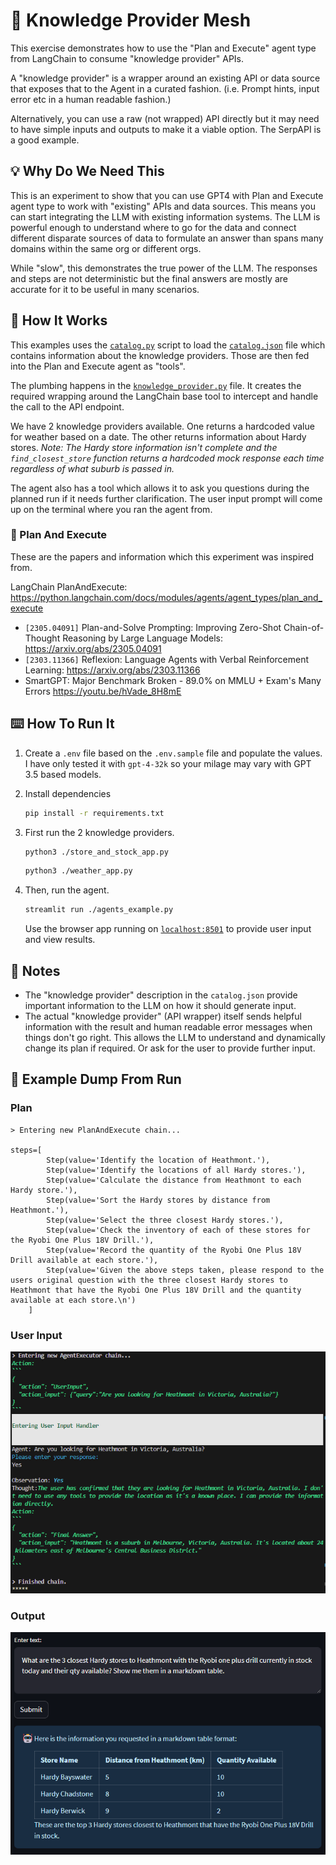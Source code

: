 # :link: Knowledge Provider Mesh

This exercise demonstrates how to use the "Plan and Execute" agent type from LangChain to consume "knowledge provider" APIs.

A "knowledge provider" is a wrapper around an existing API or data source that exposes that to the Agent in a curated fashion. (i.e. Prompt hints, input error etc in a human readable fashion.)

Alternatively, you can use a raw (not wrapped) API directly but it may need to have simple inputs and outputs to make it a viable option. The SerpAPI is a good example.

## :bulb: Why Do We Need This

This is an experiment to show that you can use GPT4 with Plan and Execute agent type to work with "existing" APIs and data sources. This means you can start integrating the LLM with existing information systems. The LLM is powerful enough to understand where to go for the data and connect different disparate sources of data to formulate an answer than spans many domains within the same org or different orgs.

While "slow", this demonstrates the true power of the LLM. The responses and steps are not deterministic but the final answers are mostly are accurate for it to be useful in many scenarios.

## :wrench: How It Works

This examples uses the [`catalog.py`](./catalog.py) script to load the [`catalog.json`](./catalog.json) file which contains information about the knowledge providers. Those are then fed into the Plan and Execute agent as "tools".

The plumbing happens in the [`knowledge_provider.py`](./knowledge_provider.py) file. It creates the required wrapping around the LangChain base tool to intercept and handle the call to the API endpoint.

We have 2 knowledge providers available. One returns a hardcoded value for weather based on a date. The other returns information about Hardy stores. *Note: The Hardy store information isn't complete and the `find_closest_store` function returns a hardcoded mock response each time regardless of what suburb is passed in.*

The agent also has a tool which allows it to ask you questions during the planned run if it needs further clarification. The user input prompt will come up on the terminal where you ran the agent from.

### :robot: Plan And Execute

These are the papers and information which this experiment was inspired from.

LangChain PlanAndExecute: <https://python.langchain.com/docs/modules/agents/agent_types/plan_and_execute>

- `[2305.04091]` Plan-and-Solve Prompting: Improving Zero-Shot Chain-of-Thought Reasoning by Large Language Models: <https://arxiv.org/abs/2305.04091>
- `[2303.11366]` Reflexion: Language Agents with Verbal Reinforcement Learning: <https://arxiv.org/abs/2303.11366>
- SmartGPT: Major Benchmark Broken - 89.0% on MMLU + Exam's Many Errors <https://youtu.be/hVade_8H8mE>

## :keyboard: How To Run It

1. Create a `.env` file based on the `.env.sample` file and populate the values. I have only tested it with `gpt-4-32k` so your milage may vary with GPT 3.5 based models.

2. Install dependencies
    
    ```bash
    pip install -r requirements.txt
    ```

3. First run the 2 knowledge providers.

    ```bash
    python3 ./store_and_stock_app.py
    ```

    ```bash
    python3 ./weather_app.py
    ```

4. Then, run the agent.

    ```bash
    streamlit run ./agents_example.py
    ```

    Use the browser app running on [`localhost:8501`](localhost:8501) to provide user input and view results.

## :open_book: Notes

- The "knowledge provider" description in the `catalog.json` provide important information to the LLM on how it should generate input.
- The actual "knowledge provider" (API wrapper) itself sends helpful information with the result and human readable error messages when things don't go right. This allows the LLM to understand and dynamically change its plan if required. Or ask for the user to provide further input.

## :microscope: Example Dump From Run

### Plan

```text
> Entering new PlanAndExecute chain...

steps=[
        Step(value='Identify the location of Heathmont.'),
        Step(value='Identify the locations of all Hardy stores.'),
        Step(value='Calculate the distance from Heathmont to each Hardy store.'),
        Step(value='Sort the Hardy stores by distance from Heathmont.'),
        Step(value='Select the three closest Hardy stores.'),
        Step(value='Check the inventory of each of these stores for the Ryobi One Plus 18V Drill.'),
        Step(value='Record the quantity of the Ryobi One Plus 18V Drill available at each store.'),
        Step(value='Given the above steps taken, please respond to the users original question with the three closest Hardy stores to Heathmont that have the Ryobi One Plus 18V Drill and the quantity available at each store.\n')
    ]
```

### User Input
![Example User Input](example_run_user_input.png)

### Output

![Example Result](example_run.png)

